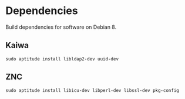 # Dependencies
Build dependencies for software on Debian 8.
## Kaiwa
	sudo aptitude install libldap2-dev uuid-dev
## ZNC
	sudo aptitude install libicu-dev libperl-dev libssl-dev pkg-config
